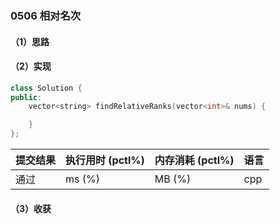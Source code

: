 ### 0506 相对名次

#### （1）思路

#### （2）实现

```cpp
class Solution {
public:
    vector<string> findRelativeRanks(vector<int>& nums) {

    }
};
```

| 提交结果 | 执行用时 (pctl%) | 内存消耗 (pctl%) | 语言 |
|:---------|:-----------------|:-----------------|:-----|
| 通过     |  ms (%)   |  MB (%)  | cpp  |

#### （3）收获
